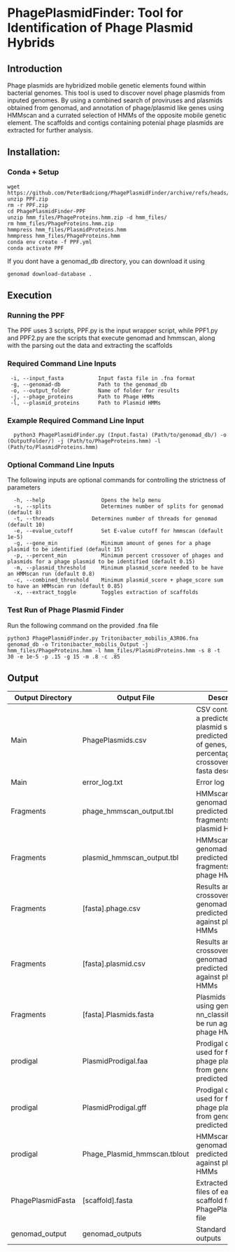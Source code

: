 # PhagePlasmidFinder: Tool for Identification of Phage Plasmid Hybrids

## Introduction
Phage plasmids are hybridized mobile genetic elements found within bacterial genomes. This tool is used to discover novel phage plasmids from inputed genomes. By using a combined search of proviruses and plasmids obtained from genomad, and annotation of phage/plasmid like genes using HMMscan and a currated selection of HMMs of the opposite mobile genetic element. The scaffolds and contigs containing potenial phage plasmids are extracted for further analysis. 

## Installation: 
### Conda + Setup
```
wget https://github.com/PeterBadciong/PhagePlasmidFinder/archive/refs/heads/PPF.zip
unzip PPF.zip
rm -r PPF.zip
cd PhagePlasmidFinder-PPF
unzip hmm_files/PhageProteins.hmm.zip -d hmm_files/
rm hmm_files/PhageProteins.hmm.zip
hmmpress hmm_files/PlasmidProteins.hmm
hmmpress hmm_files/PhageProteins.hmm
conda env create -f PPF.yml
conda activate PPF
```
If you dont have a genomad_db directory, you can download it using 
```
genomad download-database .
```
## Execution

### Running the PPF
  The PPF uses 3 scripts, PPF.py is the input wrapper script, while PPF1.py and PPF2.py are the scripts that execute genomad and hmmscan, along with the parsing 
  out the data and extracting the scaffolds

### Required Command Line Inputs
```
 -i, --input_fasta           Input fasta file in .fna format
 -g, --genomad-db            Path to the genomad_db
 -o, --output_folder         Name of folder for results
 -j, --phage_proteins        Path to Phage HMMs
 -l, --plasmid_proteins      Path to Plasmid HMMs
 ```
### Example Required Command Line Input
```
  python3 PhagePlasmidFinder.py (Input.fasta) (Path/to/genomad_db/) -o (OutputFolder/) -j (Path/to/PhageProteins.hmm) -l (Path/to/PlasmidProteins.hmm) 
```
### Optional Command Line Inputs
  The following inputs are optional commands for controlling the strictness of parameters
```   
  -h, --help                  Opens the help menu
  -s, --splits                Determines number of splits for genomad (default 8)
  -t, --threads            Determines number of threads for genomad (default 10)
  -e, --evalue_cutoff         Set E-value cutoff for hmmscan (default 1e-5)
  -g, --gene_min              Minimum amount of genes for a phage plasmid to be identified (default 15)
  -p, --percent_min           Minimum percent crossover of phages and plasmids for a phage plasmid to be identified (default 0.15)
  -m, --plasmid_threshold     Minimum plasmid_score needed to be have an HMMscan run (default 0.8)
  -c, --combined_threshold    Minimum plasmid_score + phage_score sum to have an HMMscan run (default 0.85)
  -x, --extract_toggle        Toggles extraction of scaffolds
```
### Test Run of Phage Plasmid Finder
Run the following command on the provided .fna file
```
python3 PhagePlasmidFinder.py Tritonibacter_mobilis_A3R06.fna genomad_db -o Tritonibacter_mobilis_Output -j hmm_files/PhageProteins.hmm -l hmm_files/PlasmidProteins.hmm -s 8 -t 30 -e 1e-5 -p .15 -g 15 -m .8 -c .85 
```
## Output

| Output Directory | Output File | Description |
| --- | --- | --- |
| Main | PhagePlasmids.csv | CSV containing the a predicted phage plasmid scaffold, predicted number of genes, percentage of MGE crossover, and fasta description |
| Main | error_log.txt | Error log |
| Fragments | phage_hmmscan_output.tbl | HMMscan of genomad predicted phages fragments against plasmid HMMs |
| Fragments | plasmid_hmmscan_output.tbl | HMMscan of genomad predicted plasmid fragments against phage HMMs |
| Fragments | [fasta].phage.csv | Results and overall crossover of genomad predicted phages against plasmid HMMs |
| Fragments | [fasta].plasmid.csv | Results and overall crossover of genomad predicted plasmids against phage HMMs |
| Fragments | [fasta].Plasmids.fasta | Plasmids ID'd using genomad's nn_classification to be run against phage HMMs |
| prodigal | PlasmidProdigal.faa | Prodigal output used for finding phage plasmids from genomad predicted plasmids |
| prodigal | PlasmidProdigal.gff | Prodigal output used for finding phage plasmids from genomad predicted plasmids |
| prodigal | Phage_Plasmid_hmmscan.tblout | HMMscan of genomad predicted plasmids against phage HMMs |
| PhagePlasmidFasta | [scaffold].fasta | Extracted .fasta files of each scaffold from the PhagePlasmids.csv file |
| genomad_output | genomad_outputs | Standard genomad outputs |
